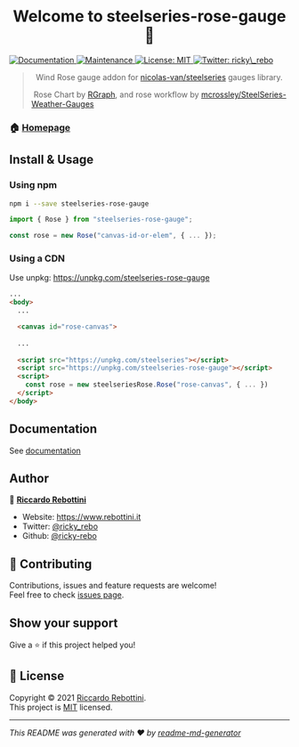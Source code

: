 <h1 align="center">Welcome to steelseries-rose-gauge 👋</h1>
<p>
  <a href="https://github.com/ricky-rebo/SteelSeries-Rose-Gauge#readme" target="_blank">
    <img alt="Documentation" src="https://img.shields.io/badge/documentation-yes-brightgreen.svg" />
  </a>
  <a href="https://github.com/ricky-rebo/SteelSeries-Rose-Gauge/graphs/commit-activity" target="_blank">
    <img alt="Maintenance" src="https://img.shields.io/badge/Maintained%3F-yes-green.svg" />
  </a>
  <a href="https://github.com/ricky-rebo/SteelSeries-Rose-Gauge/blob/master/LICENSE" target="_blank">
    <img alt="License: MIT" src="https://img.shields.io/github/license/ricky-rebo/steelseries-rose-gauge" />
  </a>
  <a href="https://twitter.com/ricky\_rebo" target="_blank">
    <img alt="Twitter: ricky\_rebo" src="https://img.shields.io/twitter/follow/ricky_rebo.svg?style=social" />
  </a>
</p>

> &nbsp;
> Wind Rose gauge addon for [nicolas-van/steelseries](https://github.com/nicolas-van/steelseries) gauges library.
> 
> &nbsp;Rose Chart by [RGraph](https://www.rgraph.net/canvas/rose.html), and rose workflow by [mcrossley/SteelSeries-Weather-Gauges](https://github.com/mcrossley/SteelSeries-Weather-Gauges)
> &nbsp;


### 🏠 [Homepage](https://github.com/ricky-rebo/SteelSeries-Rose-Gauge#readme)

## Install & Usage

### Using npm

```sh
npm i --save steelseries-rose-gauge
```

```ts
import { Rose } from "steelseries-rose-gauge";

const rose = new Rose("canvas-id-or-elem", { ... });
```


### Using a CDN

Use unpkg: https://unpkg.com/steelseries-rose-gauge

```html
...
<body>
  ...

  <canvas id="rose-canvas">
  
  ...
  
  <script src="https://unpkg.com/steelseries"></script>
  <script src="https://unpkg.com/steelseries-rose-gauge"></script>
  <script>
    const rose = new steelseriesRose.Rose("rose-canvas", { ... })
  </script>
</body>
```

## Documentation

See [documentation](https://ricky-rebo.github.io/SteelSeries-Rose-Gauge/)

## Author

👤 **[Riccardo Rebottini](https://github.com/ricky-rebo)**

* Website: https://www.rebottini.it
* Twitter: [@ricky_rebo](https://twitter.com/ricky\_rebo)
* Github: [@ricky-rebo](https://github.com/ricky-rebo)

## 🤝 Contributing

Contributions, issues and feature requests are welcome!<br />Feel free to check [issues page](https://github.com/ricky-rebo/SteelSeries-Rose-Gauge/issues). 

## Show your support

Give a ⭐️ if this project helped you!

## 📝 License

Copyright © 2021 [Riccardo Rebottini](https://github.com/ricky-rebo).<br />
This project is [MIT](https://github.com/ricky-rebo/SteelSeries-Rose-Gauge/blob/master/LICENSE) licensed.

***
_This README was generated with ❤️ by [readme-md-generator](https://github.com/kefranabg/readme-md-generator)_
